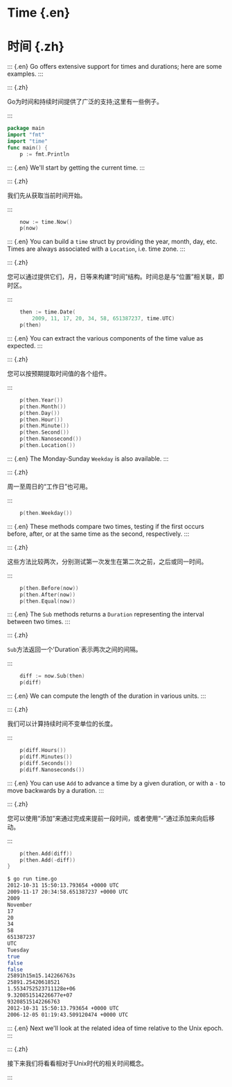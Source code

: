 
# Time {.en}


# 时间 {.zh}


::: {.en}
Go offers extensive support for times and durations;
here are some examples.
:::

::: {.zh}

Go为时间和持续时间提供了广泛的支持;这里有一些例子。

:::


```go
package main
import "fmt"
import "time"
func main() {
	p := fmt.Println
```


::: {.en}
We'll start by getting the current time.
:::

::: {.zh}

我们先从获取当前时间开始。

:::


```go
	now := time.Now()
	p(now)
```


::: {.en}
You can build a `time` struct by providing the
year, month, day, etc. Times are always associated
with a `Location`, i.e. time zone.
:::

::: {.zh}

您可以通过提供它们，月，日等来构建“时间”结构。时间总是与“位置”相关联，即时区。

:::


```go
	then := time.Date(
		2009, 11, 17, 20, 34, 58, 651387237, time.UTC)
	p(then)
```


::: {.en}
You can extract the various components of the time
value as expected.
:::

::: {.zh}

您可以按预期提取时间值的各个组件。

:::


```go
	p(then.Year())
	p(then.Month())
	p(then.Day())
	p(then.Hour())
	p(then.Minute())
	p(then.Second())
	p(then.Nanosecond())
	p(then.Location())
```


::: {.en}
The Monday-Sunday `Weekday` is also available.
:::

::: {.zh}

周一至周日的“工作日”也可用。

:::


```go
	p(then.Weekday())
```


::: {.en}
These methods compare two times, testing if the
first occurs before, after, or at the same time
as the second, respectively.
:::

::: {.zh}

这些方法比较两次，分别测试第一次发生在第二次之前，之后或同一时间。

:::


```go
	p(then.Before(now))
	p(then.After(now))
	p(then.Equal(now))
```


::: {.en}
The `Sub` methods returns a `Duration` representing
the interval between two times.
:::

::: {.zh}

`Sub`方法返回一个'Duration`表示两次之间的间隔。

:::


```go
	diff := now.Sub(then)
	p(diff)
```


::: {.en}
We can compute the length of the duration in
various units.
:::

::: {.zh}

我们可以计算持续时间不变单位的长度。

:::


```go
	p(diff.Hours())
	p(diff.Minutes())
	p(diff.Seconds())
	p(diff.Nanoseconds())
```


::: {.en}
You can use `Add` to advance a time by a given
duration, or with a `-` to move backwards by a
duration.
:::

::: {.zh}

您可以使用“添加”来通过完成来提前一段时间，或者使用“-”通过添加来向后移动。

:::


```go
	p(then.Add(diff))
	p(then.Add(-diff))
}
```


```bash
$ go run time.go
2012-10-31 15:50:13.793654 +0000 UTC
2009-11-17 20:34:58.651387237 +0000 UTC
2009
November
17
20
34
58
651387237
UTC
Tuesday
true
false
false
25891h15m15.142266763s
25891.25420618521
1.5534752523711128e+06
9.320851514226677e+07
93208515142266763
2012-10-31 15:50:13.793654 +0000 UTC
2006-12-05 01:19:43.509120474 +0000 UTC
```


::: {.en}
Next we'll look at the related idea of time relative to
the Unix epoch.
:::

::: {.zh}

接下来我们将看看相对于Unix时代的相关时间概念。

:::


